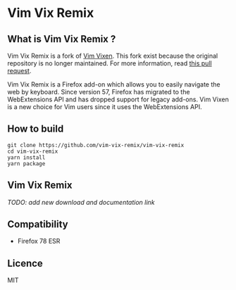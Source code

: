 # Vim Vix Remix

## What is Vim Vix Remix ?

Vim Vix Remix is a fork of [Vim Vixen](https://github.com/ueokande/vim-vixen).
This fork exist because the original repository is no longer maintained.
For more information, read [this pull request](https://github.com/ueokande/vim-vixen/pull/1437).

Vim Vix Remix is a Firefox add-on which allows you to easily navigate the web by
keyboard. Since version 57, Firefox has migrated to the WebExtensions API and
has dropped support for legacy add-ons. Vim Vixen is a new choice for Vim users
since it uses the WebExtensions API.

## How to build

```
git clone https://github.com/vim-vix-remix/vim-vix-remix
cd vim-vix-remix
yarn install
yarn package
```

## Vim Vix Remix

*TODO: add new download and documentation link*

## Compatibility

- Firefox 78 ESR

## Licence

MIT
